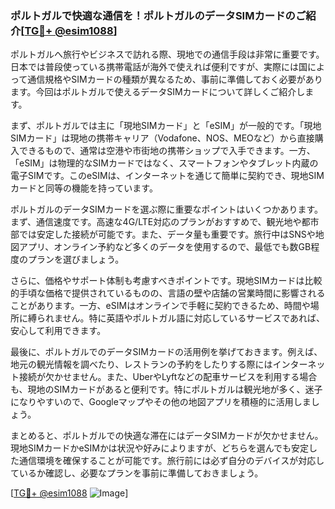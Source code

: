 ### ポルトガルで快適な通信を！ポルトガルのデータSIMカードのご紹介[[TG💪+ @esim1088](https://t.me/s/esim1088)]

ポルトガルへ旅行やビジネスで訪れる際、現地での通信手段は非常に重要です。日本では普段使っている携帯電話が海外で使えれば便利ですが、実際には国によって通信規格やSIMカードの種類が異なるため、事前に準備しておく必要があります。今回はポルトガルで使えるデータSIMカードについて詳しくご紹介します。

まず、ポルトガルでは主に「現地SIMカード」と「eSIM」が一般的です。「現地SIMカード」は現地の携帯キャリア（Vodafone、NOS、MEOなど）から直接購入できるもので、通常は空港や市街地の携帯ショップで入手できます。一方、「eSIM」は物理的なSIMカードではなく、スマートフォンやタブレット内蔵の電子SIMです。このeSIMは、インターネットを通じて簡単に契約でき、現地SIMカードと同等の機能を持っています。

ポルトガルのデータSIMカードを選ぶ際に重要なポイントはいくつかあります。まず、通信速度です。高速な4G/LTE対応のプランがおすすめで、観光地や都市部では安定した接続が可能です。また、データ量も重要です。旅行中はSNSや地図アプリ、オンライン予約など多くのデータを使用するので、最低でも数GB程度のプランを選びましょう。

さらに、価格やサポート体制も考慮すべきポイントです。現地SIMカードは比較的手頃な価格で提供されているものの、言語の壁や店舗の営業時間に影響されることがあります。一方、eSIMはオンラインで手軽に契約できるため、時間や場所に縛られません。特に英語やポルトガル語に対応しているサービスであれば、安心して利用できます。

最後に、ポルトガルでのデータSIMカードの活用例を挙げておきます。例えば、地元の観光情報を調べたり、レストランの予約をしたりする際にはインターネット接続が欠かせません。また、UberやLyftなどの配車サービスを利用する場合も、現地のSIMカードがあると便利です。特にポルトガルは観光地が多く、迷子になりやすいので、Googleマップやその他の地図アプリを積極的に活用しましょう。

まとめると、ポルトガルでの快適な滞在にはデータSIMカードが欠かせません。現地SIMカードかeSIMかは状況や好みによりますが、どちらを選んでも安定した通信環境を確保することが可能です。旅行前には必ず自分のデバイスが対応しているか確認し、必要なプランを事前に準備しておきましょう。

[[TG💪+ @esim1088](https://t.me/s/esim1088) ![Image](https://i.postimg.cc/Y0z9fWf4/image.png)]